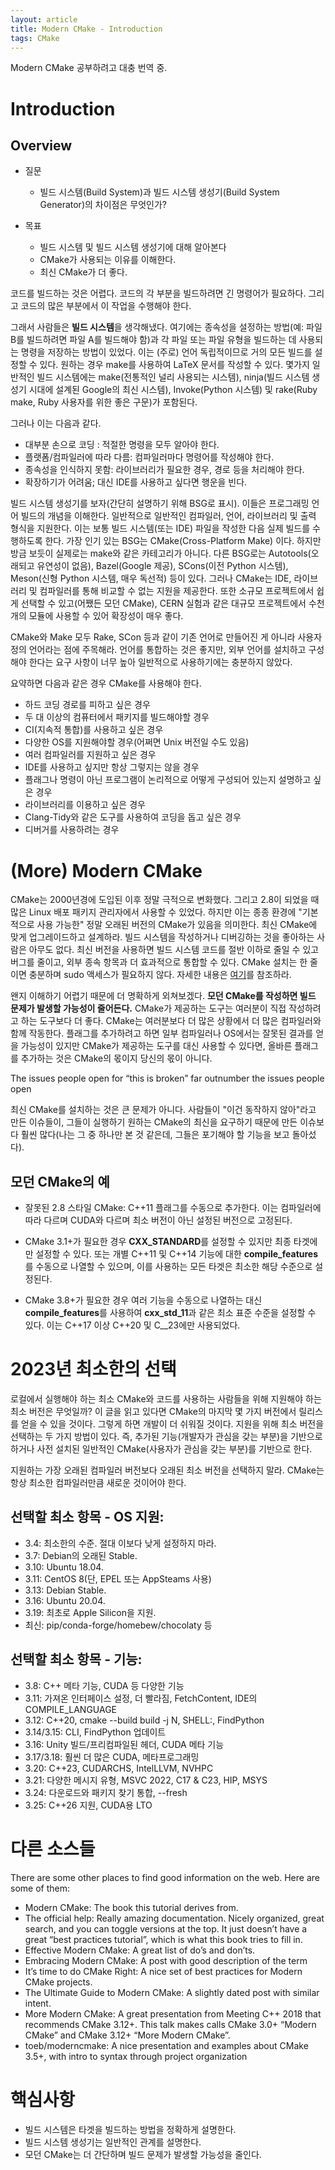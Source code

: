```yaml
---
layout: article
title: Modern CMake - Introduction
tags: CMake
---
```


Modern CMake 공부하려고 대충 번역 중.

# Introduction

## Overview

* 질문
  * 빌드 시스템(Build System)과 빌드 시스템 생성기(Build System Generator)의 차이점은 무엇인가?

* 목표
  * 빌드 시스템 및 빌드 시스템 생성기에 대해 알아본다
  * CMake가 사용되는 이유를 이해한다.
  * 최신 CMake가 더 좋다.


코드를 빌드하는 것은 어렵다. 코드의 각 부분을 빌드하려면 긴 명령어가 필요하다. 그리고 코드의 많은 부분에서 이 작업을 수행해야 한다.

그래서 사람들은 **빌드 시스템**을 생각해냈다. 여기에는 종속성을 설정하는 방법(예: 파일 B를 빌드하려면 파일 A를 빌드해야 함)과 각 파일 또는 파일 유형을 빌드하는 데 사용되는 명령을 저장하는 방법이 있었다. 이는 (주로) 언어 독립적이므로 거의 모든 빌드를 설정할 수 있다. 원하는 경우 make를 사용하여 LaTeX 문서를 작성할 수 있다. 몇가지 일반적인 빌드 시스템에는 make(전통적인 널리 사용되는 시스템), ninja(빌드 시스템 생성기 시대에 설계된 Google의 최신 시스템), Invoke(Python 시스템) 및 rake(Ruby make, Ruby 사용자를 위한 좋은 구문)가 포함된다.

그러나 이는 다음과 같다.
* 대부분 손으로 코딩 : 적절한 명령을 모두 알아야 한다.
* 플랫폼/컴파일러에 따라 다름: 컴파일러마다 명령어를 작성해야 한다.
* 종속성을 인식하지 못함: 라이브러리가 필요한 경우, 경로 등을 처리해야 한다.
* 확장하기가 어려움; 대신 IDE를 사용하고 싶다면 행운을 빈다.

빌드 시스템 생성기를 보자(간단히 설명하기 위해 BSG로 표시). 이들은 프로그래밍 언어 빌드의 개념을 이해한다. 일반적으로 일반적인 컴파일러, 언어, 라이브러리 및 출력 형식을 지원한다. 이는 보통 빌드 시스템(또는 IDE) 파일을 작성한 다음 실제 빌드를 수행하도록 한다. 가장 인기 있는 BSG는 CMake(Cross-Platform Make) 이다. 하지만 방금 보듯이 실제로는 make와 같은 카테고리가 아니다. 다른 BSG로는 Autotools(오래되고 유연성이 없음), Bazel(Google 제공), SCons(이전 Python 시스템), Meson(신형 Python 시스템, 매우 독선적) 등이 있다. 그러나 CMake는 IDE, 라이브러리 및 컴파일러를 통해 비교할 수 없는 지원을 제공한다. 또한 소규모 프로젝트에서 쉽게 선택할 수 있고(어쨌든 모던 CMake), CERN 실험과 같은 대규모 프로젝트에서 수천 개의 모듈에 사용할 수 있어 확장성이 매우 좋다.

CMake와 Make 모두 Rake, SCon 등과 같이 기존 언어로 만들어진 게 아니라 사용자 정의 언어라는 점에 주목해라. 언어를 통합하는 것은 좋지만, 외부 언어를 설치하고 구성해야 한다는 요구 사항이 너무 높아 일반적으로 사용하기에는 충분하지 않았다.

요약하면 다음과 같은 경우 CMake를 사용해야 한다.
* 하드 코딩 경로를 피하고 싶은 경우
* 두 대 이상의 컴퓨터에서 패키지를 빌드해야할 경우
* CI(지속적 통합)를 사용하고 싶은 경우
* 다양한 OS를 지원해야할 경우(어쩌면 Unix 버전일 수도 있음)
* 여러 컴파일러를 지원하고 싶은 경우
* IDE를 사용하고 싶지만 항상 그렇지는 않을 경우
* 플래그나 명령이 아닌 프로그램이 논리적으로 어떻게 구성되어 있는지 설명하고 싶은 경우
* 라이브러리를 이용하고 싶은 경우
* Clang-Tidy와 같은 도구를 사용하여 코딩을 돕고 싶은 경우
* 디버거를 사용하려는 경우

# (More) Modern CMake

CMake는 2000년경에 도입된 이후 정말 극적으로 변화했다. 그리고 2.8이 되었을 때 많은 Linux 배포 패키지 관리자에서 사용할 수 있었다. 하지만 이는 종종 환경에 "기본적으로 사용 가능한" 정말 오래된 버전의 CMake가 있음을 의미한다. 최신 CMake에 맞게 업그레이드하고 설계하라. 빌드 시스템을 작성하거나 디버깅하는 것을 좋아하는 사람은 아무도 없다. 최신 버전을 사용하면 빌드 시스템 코드를 절반 이하로 줄일 수 있고 버그를 줄이고, 외부 종속 항목과 더 효과적으로 통합할 수 있다. CMake 설치는 한 줄이면 충분하며 sudo 액세스가 필요하지 않다. 자세한 내용은 [여기](https://cliutils.gitlab.io/modern-cmake/chapters/intro/installing.html)를 참조하라.

왠지 이해하기 어렵기 때문에 더 명확하게 외쳐보겠다. **모던 CMake를 작성하면 빌드 문제가 발생할 가능성이 줄어든다.** CMake가 제공하는 도구는 여러분이 직접 작성하려고 하는 도구보다 더 좋다. CMake는 여러분보다 더 많은 상황에서 더 많은 컴파일러와 함께 작동한다. 플래그를 추가하려고 하면 일부 컴파일러나 OS에서는 잘못된 결과를 얻을 가능성이 있지만 CMake가 제공하는 도구를 대신 사용할 수 있다면, 올바른 플래그를 추가하는 것은 CMake의 몫이지 당신의 몫이 아니다.

The issues people open for “this is broken” far outnumber the issues people open

최신 CMake를 설치하는 것은 큰 문제가 아니다. 사람들이 "이건 동작하지 않아"라고 만든 이슈들이, 그들이 실행하기 원하는 CMake의 최신을 요구하기 때문에 만든 이슈보다 훨씬 많다(나는 그 중 하나만 본 것 같은데, 그들은 포기해야 할 기능을 보고 돌아섰다).

## 모던 CMake의 예
* 잘못된 2.8 스타일 CMake: C++11 플래그를 수동으로 추가한다. 이는 컴파일러에 따라 다르며 CUDA와 다르며 최소 버전이 아닌 설정된 버전으로 고정된다.

* CMake 3.1+가 필요한 경우 **CXX_STANDARD**를 설정할 수 있지만 최종 타겟에만 설정할 수 있다. 또는 개별 C++11 및 C++14 기능에 대한 **compile_features**를 수동으로 나열할 수 있으며, 이를 사용하는 모든 타겟은 최소한 해당 수준으로 설정된다.

* CMake 3.8+가 필요한 경우 여러 기능을 수동으로 나열하는 대신 **compile_features**를 사용하여 **cxx_std_11**과 같은 최소 표준 수준을 설정할 수 있다. 이는 C++17 이상 C++20 및 C__23에만 사용되었다.

# 2023년 최소한의 선택

로컬에서 실행해야 하는 최소 CMake와 코드를 사용하는 사람들을 위해 지원해야 하는 최소 버전은 무엇일까? 이 글을 읽고 있다면 CMake의 마지막 몇 가지 버전에서 릴리스를 얻을 수 있을 것이다. 그렇게 하면 개발이 더 쉬워질 것이다. 지원을 위해 최소 버전을 선택하는 두 가지 방법이 있다. 즉, 추가된 기능(개발자가 관심을 갖는 부분)을 기반으로 하거나 사전 설치된 일반적인 CMake(사용자가 관심을 갖는 부분)를 기반으로 한다.

지원하는 가장 오래된 컴파일러 버전보다 오래된 최소 버전을 선택하지 말라. CMake는 항상 최소한 컴파일러만큼 새로운 것이어야 한다.

## 선택할 최소 항목 - OS 지원:

* 3.4: 최소한의 수준. 절대 이보다 낮게 설정하지 마라.
* 3.7: Debian의 오래된 Stable.
* 3.10: Ubuntu 18.04.
* 3.11: CentOS 8(단, EPEL 또는 AppSteams 사용)
* 3.13: Debian Stable.
* 3.16: Ubuntu 20.04.
* 3.19: 최초로 Apple Silicon을 지원.
* 최신: pip/conda-forge/homebew/chocolaty 등

## 선택할 최소 항목 - 기능:

* 3.8: C++ 메타 기능, CUDA 등 다양한 기능
* 3.11: 가져온 인터페이스 설정, 더 빨라짐, FetchContent, IDE의 COMPILE_LANGUAGE
* 3.12: C++20, cmake --build build -j N, SHELL:, FindPython
* 3.14/3.15: CLI, FindPython 업데이트
* 3.16: Unity 빌드/프리컴파일된 헤더, CUDA 메타 기능
* 3.17/3.18: 훨씬 더 많은 CUDA, 메타프로그래밍
* 3.20: C++23, CUDARCHS, IntelLLVM, NVHPC
* 3.21: 다양한 메시지 유형, MSVC 2022, C17 & C23, HIP, MSYS
* 3.24: 다운로드와 패키지 찾기 통합, --fresh
* 3.25: C++26 지원, CUDA용 LTO

# 다른 소스들

There are some other places to find good information on the web. Here are some of them:

* Modern CMake: The book this tutorial derives from.
* The official help: Really amazing documentation. Nicely organized, great search, and you can toggle versions at the top. It just doesn’t have a great “best practices tutorial”, which is what this book tries to fill in.
* Effective Modern CMake: A great list of do’s and don’ts.
* Embracing Modern CMake: A post with good description of the term
* It’s time to do CMake Right: A nice set of best practices for Modern CMake projects.
* The Ultimate Guide to Modern CMake: A slightly dated post with similar intent.
* More Modern CMake: A great presentation from Meeting C++ 2018 that recommends CMake 3.12+. This talk makes calls CMake 3.0+ “Modern CMake” and CMake 3.12+ “More Modern CMake”.
* toeb/moderncmake: A nice presentation and examples about CMake 3.5+, with intro to syntax through project organization

# 핵심사항

* 빌드 시스템은 타겟을 빌드하는 방법을 정확하게 설명한다.
* 빌드 시스템 생성기는 일반적인 관계를 설명한다.
* 모던 CMake는 더 간단하며 빌드 문제가 발생할 가능성을 줄인다.